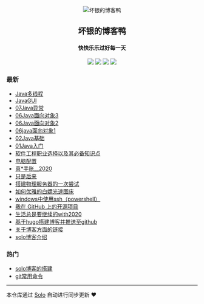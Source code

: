 <p align="center"><img alt="坏银的博客鸭" src="https://static.b3log.org/images/brand/solo-32.png"></p><h2 align="center">
坏银的博客鸭
</h2>

<h4 align="center">快快乐乐过好每一天</h4>
<p align="center"><a title="坏银的博客鸭" target="_blank" href="https://github.com/lmlx66/solo-blog"><img src="https://img.shields.io/github/last-commit/lmlx66/solo-blog.svg?style=flat-square&color=FF9900"></a>
<a title="GitHub repo size in bytes" target="_blank" href="https://github.com/lmlx66/solo-blog"><img src="https://img.shields.io/github/repo-size/lmlx66/solo-blog.svg?style=flat-square"></a>
<a title="Solo Version" target="_blank" href="https://github.com/88250/solo/releases"><img src="https://img.shields.io/badge/solo-4.1.0-f1e05a.svg?style=flat-square&color=blueviolet"></a>
<a title="Hits" target="_blank" href="https://github.com/88250/hits"><img src="https://hits.b3log.org/lmlx66/solo-blog.svg"></a></p>

### 最新

* [Java多线程](http://www.lmlx66.top/articles/2020/07/13/1594642549203.html)
* [JavaGUI](http://www.lmlx66.top/articles/2020/07/11/1594451206834.html)
* [07Java异常](http://www.lmlx66.top/articles/2020/07/07/1594113181685.html)
* [06Java面向对象3](http://www.lmlx66.top/articles/2020/07/07/1594093515520.html)
* [06Java面向对象2](http://www.lmlx66.top/articles/2020/07/07/1594087921646.html)
* [06java面向对象1](http://www.lmlx66.top/articles/2020/07/06/1594023715581.html)
* [02Java基础](http://www.lmlx66.top/articles/2020/07/06/1593999640193.html)
* [01Java入门](http://www.lmlx66.top/articles/2020/07/05/1593959975413.html)
* [软件工程职业选择以及其必备知识点](http://www.lmlx66.top/articles/2020/07/05/1593952447472.html)
* [电脑配置](http://www.lmlx66.top/articles/2020/06/11/1591885880542.html)
* [真*手账__2020](http://www.lmlx66.top/articles/2020/06/09/1591708469962.html)
* [只是后来](http://www.lmlx66.top/articles/2020/06/08/1591593743310.html)
* [搭建物理服务器的一次尝试](http://www.lmlx66.top/articles/2020/06/07/1591541419201.html)
* [如何优雅的白嫖光速图床](http://www.lmlx66.top/articles/2020/06/06/1591437220179.html)
* [windows中使用ssh（powershell）](http://www.lmlx66.top/articles/2020/06/05/1591327497139.html)
* [我在 GitHub 上的开源项目](http://www.lmlx66.top/my-github-repos)
* [生活总是要继续的with2020](http://www.lmlx66.top/articles/2020/06/04/1591283012058.html)
* [基于hugo搭建博客并推送至github](http://www.lmlx66.top/articles/2020/06/04/1591259421107.html)
* [关于博客方面的链接](http://www.lmlx66.top/articles/2020/06/04/1591259365375.html)
* [solo博客介绍](http://www.lmlx66.top/articles/2020/06/04/1591259281333.html)

### 热门

* [solo博客的搭建](http://www.lmlx66.top/articles/2020/06/04/1591257907424.html)
* [git常用命令](http://www.lmlx66.top/articles/2020/06/04/1591258423585.html)



---

本仓库通过 [Solo](https://github.com/88250/solo) 自动进行同步更新 ❤️ 